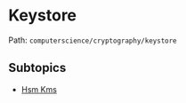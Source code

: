 # Keystore

Path: `computerscience/cryptography/keystore`

## Subtopics
- [Hsm Kms](./hsm_kms/README.md)
